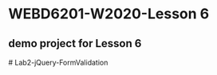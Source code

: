 # WEBD6201-W2020-Lesson 6

## demo project for Lesson 6
#   L a b 2 - j Q u e r y - F o r m V a l i d a t i o n  
 